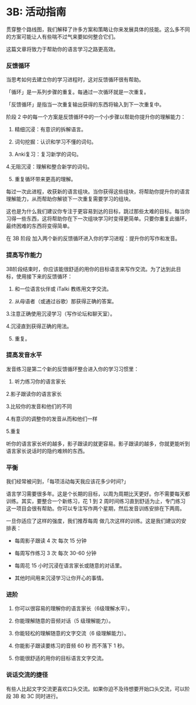 # 3B: 活动指南

贯穿整个路线图，我们解释了许多方案和策略让你来发展具体的技能。这么多不同的方案可能让人有些喘不过气来要如何整合它们。

这篇文章将致力于帮助你的语言学习之路更高效。

### 反馈循环

当思考如何去建立你的学习进程时，这对反馈循环很有帮助。

「循环」是一系列步骤的重复。每通过一次循环就是一次重复。

「反馈循环」是指当一次重复输出获得的东西将输入到下一次重复中。

阶段 2 中的每一个方案是反馈循环中的一个小步骤以帮助你提升你的理解能力：

1. 精细沉浸：有意识的拆解语言。

2. 词句挖掘：认识和学习不懂的词句。

3. Anki复习：复习新学的词句。

4.无阻沉浸：理解和整合新学的词句。

5. 重复循环带来更高的理解。

每过一次此进程，收获新的语言组块。当你获得这些组块，将帮助你提升你的语言理解能力，从而帮助你解锁下一次重复需要学习的组块。

这也是为什么我们建议你专注于更容易到达的目标，跳过那些太难的目标。每当你习得一些东西，这将帮助你在下一次组块学习时变得更简单。只要你重复此循环，最终困难的东西将变得简单。

在 3B 阶段 加入两个新的反馈循环进入你的学习进程：提升你的写作和发音。

### 提高写作能力

3B阶段结束时，你应该能很舒适的用你的目标语言来写作交流。为了达到此目标，使用接下来的反馈循环：

1. 和一位语言伙伴或 iTalki 教练用文字交流。

2. 从母语者（或通过谷歌）那获得正确的答案。

3.注意正确使用沉浸学习（写作论坛和聊天室）。

4.沉浸直到获得正确的用法。

5. 重复。

### 提高发音水平

发音练习是第二个新的反馈循环整合进入你的学习习惯里：

1. 听力练习你的语言家长

2.影子跟读你的语言家长

3.比较你的发音和他们的不同

4.有意识的调整你的发音从而和他们一样

5.重复

听你的语言家长听的越多，影子跟读的就更容易。影子跟读的越多，你就更能听到语言家长说话时的隐约难辨的东西。

### 平衡

我们经常被问到，「每项活动每天我应该花多少时间?」

语言学习需要很多年。这是个长期的目标，以周为周期比天更好。你不需要每天都训练。其实，要整合一个新练习，花 1 到 2 周时间练习直到舒适为止，专门练习这一项目会很有帮助。你可以专注写作两个星期，然后发音训练安排在下两周。

一旦你适应了这样的强度，我们推荐每周 做几次这样的训练。这是我们建议的安排表：

- 每周影子跟读 4 次 每次 15 分钟

- 每周写作练习 3 次 每次 30-60 分钟

- 每周花 15 小时沉浸在语言家长或随意的对话里。

- 其他时间用来沉浸学习让你开心的事情。

### 进阶

1. 你可以很容易的理解你的语言家长（6级理解水平）。

2. 你能理解随意的音频对话（5 级理解能力）。

3. 你能轻松的理解随意的文字交流（6 级理解能力）。

4. 你能影子跟读要练习的音频 60 秒 而不落下 1 秒。

5. 你能很舒适的用你的目标语言文字交流。

### 说话交流的捷径

有些人比起文字交流更喜欢口头交流。如果你迫不及待想要开始口头交流，可以阶段 3B 和 3C 同时进行。
